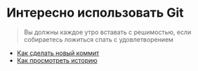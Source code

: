 # Интересно использовать Git

> Вы должны каждое утро вставать с решимостью, если собираетесь ложиться спать с удовлетворением 
- [Как сделать новый коммит](./commmit_help.md)
- [Как просмотреть историю](./log_help.md)
